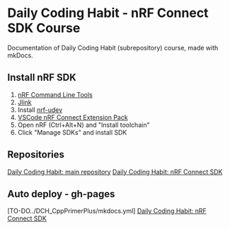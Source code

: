 # Daily Coding Habit - nRF Connect SDK Course

Documentation of Daily Coding Habit (subrepository) course, made with mkDocs.

## Install nRF SDK

1. [nRF Command Line Tools](https://www.nordicsemi.com/Products/Development-tools/nRF-Command-Line-Tools/Download?lang=en#infotabs)
2. [Jlink](https://www.segger.com/downloads/jlink/)
3. Install [nrf-udev](https://github.com/NordicSemiconductor/nrf-udev)
4. [VSCode nRF Connect Extension Pack](https://marketplace.visualstudio.com/items?itemName=nordic-semiconductor.nrf-connect-extension-pack)
5. Open nRF (Ctrl+Alt+N) and "Install toolchain"
6. Click "Manage SDKs" and install SDK

## Repositories

[Daily Coding Habit: main repository](https://github.com/DeimosMH/DailyCodingHabit)
[Daily Coding Habit: nRF Connect SDK](https://github.com/DeimosMH/nRF_Connect_SDK)

## Auto deploy - gh-pages

[TO-DO../DCH_CppPrimerPlus/mkdocs.yml]
[Daily Coding Habit: nRF Connect SDK](https://deimosmh.github.io/nRF_Connect_SDK/)
